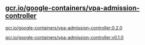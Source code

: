 
[gcr.io/google-containers/vpa-admission-controller](https://hub.docker.com/r/anjia0532/google-containers.vpa-admission-controller/tags/)
-----


[gcr.io/google-containers/vpa-admission-controller:0.2.0](https://hub.docker.com/r/anjia0532/google-containers.vpa-admission-controller/tags/)


[gcr.io/google-containers/vpa-admission-controller:v0.1.0](https://hub.docker.com/r/anjia0532/google-containers.vpa-admission-controller/tags/)


